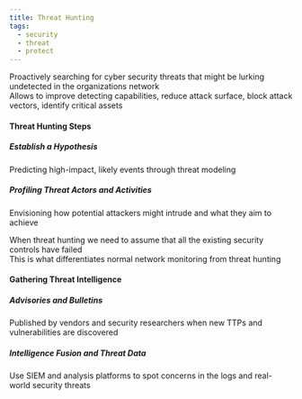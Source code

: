 ```yaml
---
title: Threat Hunting
tags:
  - security
  - threat
  - protect
---
```


Proactively searching for cyber security threats that might be lurking undetected in the organizations network  
Allows to improve detecting capabilities, reduce attack surface, block attack vectors, identify critical assets

#### Threat Hunting Steps

##### Establish a Hypothesis
Predicting high-impact, likely events through threat modeling

##### Profiling Threat Actors and Activities
Envisioning how potential attackers might intrude and what they aim to achieve

When threat hunting we need to assume that all the existing security controls have failed  
This is what differentiates normal network monitoring from threat hunting

#### Gathering Threat Intelligence

##### Advisories and Bulletins
Published by vendors and security researchers when new TTPs and vulnerabilities are discovered

##### Intelligence Fusion and Threat Data
Use SIEM and analysis platforms to spot concerns in the logs and real-world security threats